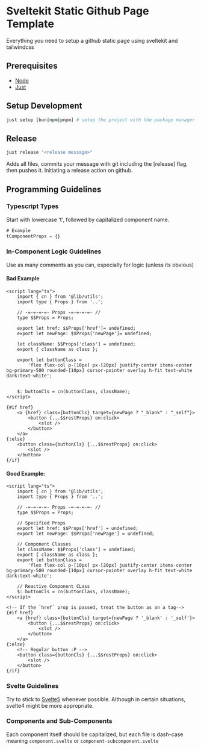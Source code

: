 # Sveltekit Static Github Page Template

Everything you need to setup a github static page using sveltekit and tailwindcss

## Prerequisites
- [Node](https://nodejs.org/en/download)
- [Just](https://github.com/casey/just)

## Setup Development
```bash
just setup [bun|npm|pnpm] # setup the project with the package manager of your choice, defaults to bun     
```
 
## Release
```bash
just release "<release message>"
```
Adds all files, commits your message with git including the [release] flag, then pushes it. Initiating a release action on github.

## Programming Guidelines

### Typescript Types
Start with lowercase 't', followed by capitalized component name.
```ts
# Example
tComponentProps = {}
```

### In-Component Logic Guidelines
Use as many comments as you can, especially for logic (unless its obvious) 

#### Bad Example
```svelte
<script lang="ts">
	import { cn } from '@lib/utils';
	import type { Props } from '..';

	// -=-=-=-=- Props -=-=-=-=- //
	type $$Props = Props;

	export let href: $$Props['href']= undefined;
	export let newPage: $$Props['newPage']= undefined;

	let className: $$Props['class'] = undefined;
	export { className as class };

	export let buttonClass =
		'flex flex-col p-[10px] px-[20px] justify-center items-center bg-primary-500 rounded-[10px] cursor-pointer overlay h-fit text-white dark:text-white';
	

	$: buttonCls = cn(buttonClass, className);
</script>

{#if href}
	<a {href} class={buttonCls} target={newPage ? "_blank" : "_self"}>
		<button {...$$restProps} on:click>
			<slot />
		</button>
	</a>
{:else}
	<button class={buttonCls} {...$$restProps} on:click>
		<slot />
	</button>
{/if}
```

#### Good Example:
```svelte
<script lang="ts">
	import { cn } from '@lib/utils';
	import type { Props } from '..';

	// -=-=-=-=- Props -=-=-=-=- //
	type $$Props = Props;

	// Specified Props
	export let href: $$Props['href'] = undefined;
	export let newPage: $$Props['newPage'] = undefined;

	// Component Classes
	let className: $$Props['class'] = undefined;
	export { className as class };
	export let buttonClass =
		'flex flex-col p-[10px] px-[20px] justify-center items-center bg-primary-500 rounded-[10px] cursor-pointer overlay h-fit text-white dark:text-white';

	// Reactive Component CLass
	$: buttonCls = cn(buttonClass, className);
</script>

<!-- If the `href` prop is passed, treat the button as an a tag-->
{#if href}
	<a {href} class={buttonCls} target={newPage ? '_blank' : '_self'}>
		<button {...$$restProps} on:click>
			<slot />
		</button>
	</a>
{:else}
	<!-- Regular button :P -->
	<button class={buttonCls} {...$$restProps} on:click>
		<slot />
	</button>
{/if}
```

### Svelte Guidelines
Try to stick to [Svelte5](https://svelte.dev/blog/svelte-5-is-alive) whenever possible. Although in certain situations, svelte4 might be more appropriate.

### Components and Sub-Components
Each component itself should be capitalized, but each file is dash-case meaning `component.svelte` or `component-subcomponent.svelte`

